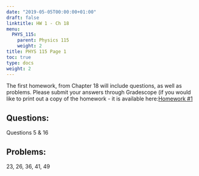 ```yaml
---
date: "2019-05-05T00:00:00+01:00"
draft: false
linktitle: HW 1 - Ch 18
menu:
  PHYS_115:
    parent: Physics 115
    weight: 2
title: PHYS 115 Page 1
toc: true
type: docs
weight: 2
---
```


The first homework, from Chapter 18 will include questions, as well as problems. Please submit your answers through Gradescope (if you would like to print out a copy of the homework - it is available here:[Homework #1](https://docs.google.com/document/d/1REg1N8HrThvPqR7dnLg011IdYNWP6i9RjaJC-84bQK8/edit?usp=sharing) 

## Questions:
Questions 5 & 16

## Problems:
23, 26, 36, 41, 49